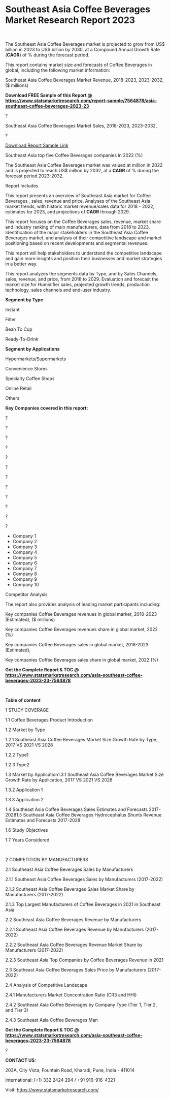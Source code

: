 <h1>Southeast Asia Coffee Beverages Market Research Report 2023</h1><br/><p>The Southeast Asia Coffee Beverages market is projected to grow from US$ billion in 2023 to US$ billion by 2030, at a Compound Annual Growth Rate (<strong>CAGR</strong>) of % during the forecast period.</p>
 
 
 
 <p>This report contains market size and forecasts of Coffee Beverages in global, including the following market information:</p>
 
 
 
 <p>Southeast Asia Coffee Beverages Market Revenue, 2018-2023, 2023-2032, ($ millions)</p>
 
 
 
 <div><b>Download FREE Sample of this Report @ <a href="https://www.statsmarketresearch.com/download-free-sample/7564878/asia-southeast-coffee-beverages-2023-23">https://www.statsmarketresearch.com/report-sample/7564878/asia-southeast-coffee-beverages-2023-23</a></b></div>
 
 
 
 <p>? </p>
 
 
 
 <p>Southeast Asia Coffee Beverages Market Sales, 2018-2023, 2023-2032,</p>
 
 
 
 <p>? </p>
 
 
 
 <p><a href="https://www.statsmarketresearch.com/download-free-sample/7564878/asia-southeast-coffee-beverages-2023-23">Download Report Sample Link</a></p>
 
 
 
 <p>Southeast Asia top five Coffee Beverages companies in 2022 (%)</p>
 
 
 
 <p>The Southeast Asia Coffee Beverages market was valued at million in 2022 and is projected to reach US$ million by 2032, at a <strong>CAGR</strong> of % during the forecast period 2023-2032.</p>
 
 
 
 <p>Report Includes</p>
 
 
 
 <p>This report presents an overview of Southeast Asia market for Coffee Beverages , sales, revenue and price. Analyses of the Southeast Asia market trends, with historic market revenue/sales data for 2018 - 2022, estimates for 2023, and projections of <strong>CAGR</strong> through 2029.</p>
 
 
 
 <p>This report focuses on the Coffee Beverages sales, revenue, market share and industry ranking of main manufacturers, data from 2018 to 2023. Identification of the major stakeholders in the Southeast Asia Coffee Beverages market, and analysis of their competitive landscape and market positioning based on recent developments and segmental revenues.</p>
 
 
 
 <p>This report will help stakeholders to understand the competitive landscape and gain more insights and position their businesses and market strategies in a better way.</p>
 
 
 
 <p>This report analyzes the segments data by Type, and by Sales Channels, sales, revenue, and price, from 2018 to 2029. Evaluation and forecast the market size for Humidifier sales, projected growth trends, production technology, sales channels and end-user industry.</p>
 
 
 
 <p><strong>Segment by Type</strong></p>
 
 
 
 <p>Instant</p>
 
 
 
 <p>Filter</p>
 
 
 
 <p>Bean To Cup</p>
 
 
 
 <p>Ready-To-Drink</p>
 
 
 
 <p><strong>Segment <strong><strong>by Applications</strong></strong></strong></p>
 
 
 
 <p>Hypermarkets/Supermarkets</p>
 
 
 
 <p>Convenience Stores</p>
 
 
 
 <p>Specialty Coffee Shops</p>
 
 
 
 <p>Online Retail</p>
 
 
 
 <p>Others</p>
 
 
 
 <p><strong>Key Companies covered in this report:</strong></p>
 
 
 
 <p>? </p>
 
 
 
 <p>? </p>
 
 
 
 <p>? </p>
 
 
 
 <p>? </p>
 
 
 
 <p>? </p>
 
 
 
 <p>? </p>
 
 
 
 <p>? </p>
 
 
 
 <p>? </p>
 
 
 
 <p>? </p>
 
 
 
 <p>? </p>
 
 
 
 <p>? </p>
 
 
 
 <p>? </p>
 
 
 
 <ul>
 
 <li>Company 1</li>
 
 <li>Company 2</li>
 
 <li>Company 3</li>
 
 <li>Company 4</li>
 
 <li>Company 5</li>
 
 <li>Company 6</li>
 
 <li>Company 7</li>
 
 <li>Company 8</li>
 
 <li>Company 9</li>
 
 <li>Company 10</li>
 
 </ul>
 
 
 
 <p>Competitor Analysis</p>
 
 
 
 <p>The report also provides analysis of leading market participants including:</p>
 
 
 
 <p>Key companies Coffee Beverages revenues in global market, 2018-2023 (Estimated), ($ millions)</p>
 
 
 
 <p>Key companies Coffee Beverages revenues share in global market, 2022 (%)</p>
 
 
 
 <p>Key companies Coffee Beverages sales in global market, 2018-2023 (Estimated),</p>
 
 
 
 <p>Key companies Coffee Beverages sales share in global market, 2022 (%)</p>
 
 
 
 <div><b>Get the Complete Report & TOC @ <a href="https://www.statsmarketresearch.com/asia-southeast-coffee-beverages-2023-23-7564878">https://www.statsmarketresearch.com/asia-southeast-coffee-beverages-2023-23-7564878</a></b></div>
 
 
 
 <p><br />
 
 <b>Table of content</b></p>
 
 
 
 <p>1 STUDY COVERAGE<br />
 
 1.1 Coffee Beverages Product Introduction<br />
 
 1.2 Market by Type<br />
 
 1.2.1 Southeast Asia Coffee Beverages Market Size Growth Rate by Type, 2017 VS 2021 VS 2028<br />
 
 1.2.2 Type1<br />
 
 1.2.3 Type2<br />
 
 1.3 Market by Application1.3.1 Southeast Asia Coffee Beverages Market Size Growth Rate by Application, 2017 VS 2021 VS 2028<br />
 
 1.3.2 Application 1<br />
 
 1.3.3 Application 2<br />
 
 1.4 Southeast Asia Coffee Beverages Sales Estimates and Forecasts 2017-20281.5 Southeast Asia Coffee Beverages Hydrocephalus Shunts Revenue Estimates and Forecasts 2017-2028<br />
 
 1.6 Study Objectives<br />
 
 1.7 Years Considered<br />
 
 <br />
 
 2 COMPETITION BY MANUFACTURERS<br />
 
 2.1 Southeast Asia Coffee Beverages Sales by Manufacturers<br />
 
 2.1.1 Southeast Asia Coffee Beverages Sales by Manufacturers (2017-2022)<br />
 
 2.1.2 Southeast Asia Coffee Beverages Sales Market Share by Manufacturers (2017-2022)<br />
 
 2.1.3 Top Largest Manufacturers of Coffee Beverages in 2021 in Southeast Asia<br />
 
 2.2 Southeast Asia Coffee Beverages Revenue by Manufacturers<br />
 
 2.2.1 Southeast Asia Coffee Beverages Revenue by Manufacturers (2017-2022)<br />
 
 2.2.2 Southeast Asia Coffee Beverages Revenue Market Share by Manufacturers (2017-2022)<br />
 
 2.2.3 Southeast Asia Top Companies by Coffee Beverages Revenue in 2021<br />
 
 2.3 Southeast Asia Coffee Beverages Sales Price by Manufacturers (2017-2022)<br />
 
 2.4 Analysis of Competitive Landscape<br />
 
 2.4.1 Manufacturers Market Concentration Ratio (CR3 and HHI)<br />
 
 2.4.2 Southeast Asia Coffee Beverages by Company Type (Tier 1, Tier 2, and Tier 3)<br />
 
 2.4.3 Southeast Asia Coffee Beverages Man</p>
 
 
 
 <div><b>Get the Complete Report & TOC @ <a href="https://www.statsmarketresearch.com/asia-southeast-coffee-beverages-2023-23-7564878">https://www.statsmarketresearch.com/asia-southeast-coffee-beverages-2023-23-7564878</a></b></div>
 
 
 
 <p>? </p>
 
 
 
 <p><b>CONTACT US:</b><br />
 
 203A, City Vista, Fountain Road, Kharadi, Pune, India - 411014<br />
 
 International: (+1) 332 2424 294 / +91 916-916-4321<br />
 
 Visit: <a href="https://www.statsmarketresearch.com/">https://www.statsmarketresearch.com/</a></p>